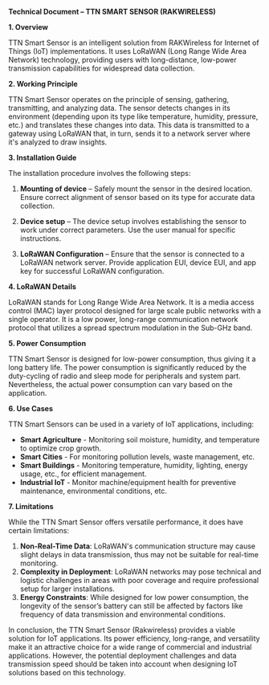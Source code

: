 **Technical Document – TTN SMART SENSOR (RAKWIRELESS)**  

**1. Overview**

TTN Smart Sensor is an intelligent solution from RAKWireless for Internet of Things (IoT) implementations. It uses LoRaWAN (Long Range Wide Area Network) technology, providing users with long-distance, low-power transmission capabilities for widespread data collection.

**2. Working Principle**

TTN Smart Sensor operates on the principle of sensing, gathering, transmitting, and analyzing data. The sensor detects changes in its environment (depending upon its type like temperature, humidity, pressure, etc.) and translates these changes into data. This data is transmitted to a gateway using LoRaWAN that, in turn, sends it to a network server where it's analyzed to draw insights.

**3. Installation Guide**

The installation procedure involves the following steps:

1. **Mounting of device** – Safely mount the sensor in the desired location. Ensure correct alignment of sensor based on its type for accurate data collection.

2. **Device setup** – The device setup involves establishing the sensor to work under correct parameters. Use the user manual for specific instructions.

3. **LoRaWAN Configuration** – Ensure that the sensor is connected to a LoRaWAN network server. Provide application EUI, device EUI, and app key for successful LoRaWAN configuration.

**4. LoRaWAN Details**

LoRaWAN stands for Long Range Wide Area Network. It is a media access control (MAC) layer protocol designed for large scale public networks with a single operator. It is a low power, long-range communication network protocol that utilizes a spread spectrum modulation in the Sub-GHz band.

**5. Power Consumption**

TTN Smart Sensor is designed for low-power consumption, thus giving it a long battery life. The power consumption is significantly reduced by the duty-cycling of radio and sleep mode for peripherals and system part. Nevertheless, the actual power consumption can vary based on the application.

**6. Use Cases**

TTN Smart Sensors can be used in a variety of IoT applications, including:

* **Smart Agriculture** - Monitoring soil moisture, humidity, and temperature to optimize crop growth. 
* **Smart Cities** - For monitoring pollution levels, waste management, etc.
* **Smart Buildings** - Monitoring temperature, humidity, lighting, energy usage, etc., for efficient management.
* **Industrial IoT** - Monitor machine/equipment health for preventive maintenance, environmental conditions, etc.

**7. Limitations**

While the TTN Smart Sensor offers versatile performance, it does have certain limitations:

1. **Non-Real-Time Data**: LoRaWAN's communication structure may cause slight delays in data transmission, thus may not be suitable for real-time monitoring.
2. **Complexity in Deployment**: LoRaWAN networks may pose technical and logistic challenges in areas with poor coverage and require professional setup for larger installations.
3. **Energy Constraints**: While designed for low power consumption, the longevity of the sensor’s battery can still be affected by factors like frequency of data transmission and environmental conditions.

In conclusion, the TTN Smart Sensor (Rakwireless) provides a viable solution for IoT applications. Its power efficiency, long-range, and versatility make it an attractive choice for a wide range of commercial and industrial applications. However, the potential deployment challenges and data transmission speed should be taken into account when designing IoT solutions based on this technology.